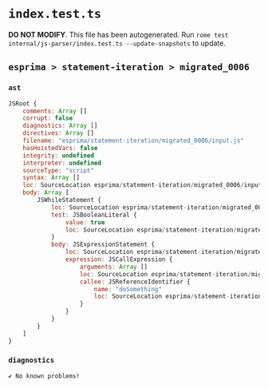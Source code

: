 # `index.test.ts`

**DO NOT MODIFY**. This file has been autogenerated. Run `rome test internal/js-parser/index.test.ts --update-snapshots` to update.

## `esprima > statement-iteration > migrated_0006`

### `ast`

```javascript
JSRoot {
	comments: Array []
	corrupt: false
	diagnostics: Array []
	directives: Array []
	filename: "esprima/statement-iteration/migrated_0006/input.js"
	hasHoistedVars: false
	integrity: undefined
	interpreter: undefined
	sourceType: "script"
	syntax: Array []
	loc: SourceLocation esprima/statement-iteration/migrated_0006/input.js 1:0-2:0
	body: Array [
		JSWhileStatement {
			loc: SourceLocation esprima/statement-iteration/migrated_0006/input.js 1:0-1:26
			test: JSBooleanLiteral {
				value: true
				loc: SourceLocation esprima/statement-iteration/migrated_0006/input.js 1:7-1:11
			}
			body: JSExpressionStatement {
				loc: SourceLocation esprima/statement-iteration/migrated_0006/input.js 1:13-1:26
				expression: JSCallExpression {
					arguments: Array []
					loc: SourceLocation esprima/statement-iteration/migrated_0006/input.js 1:13-1:26
					callee: JSReferenceIdentifier {
						name: "doSomething"
						loc: SourceLocation esprima/statement-iteration/migrated_0006/input.js 1:13-1:24 (doSomething)
					}
				}
			}
		}
	]
}
```

### `diagnostics`

```
✔ No known problems!

```
